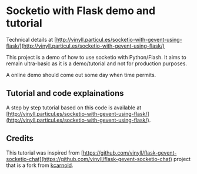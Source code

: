 # Socketio with Flask demo and tutorial

Technical details at [http://vinyll.particul.es/socketio-with-gevent-using-flask/](http://vinyll.particul.es/socketio-with-gevent-using-flask/)

This project is a demo of how to use socketio with Python/Flash.
It aims to remain ultra-basic as it is a demo/tutorial and not for production purposes.

A online demo should come out some day when time permits.


## Tutorial and code explainations

A step by step tutorial based on this code is available at [http://vinyll.particul.es/socketio-with-gevent-using-flask/](http://vinyll.particul.es/socketio-with-gevent-using-flask/).


## Credits

This tutorial was inspired from [https://github.com/vinyll/flask-gevent-socketio-chat](https://github.com/vinyll/flask-gevent-socketio-chat) project that is a fork from [kcarnold](https://github.com/kcarnold).
